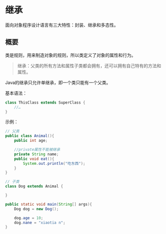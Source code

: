 # 继承

面向对象程序设计语言有三大特性：封装、继承和多态性。

## 概要

类是规则，用来制造对象的规则，所以类定义了对象的属性和行为。

>继承：父类的所有方法和属性子类都会拥有，还可以拥有自己特有的方法和属性。

Java的继承只允许单继承，即一个类只能有一个父类。

基本语法：
```Java
class ThisClass extends SuperClass {
    //…
}
```

示例：

```Java
// 父类
public class Animal(){
    public int age;

    //private属性不能被继承
    private String name;
    public void eat(){
        System.out.println("吃东西");
    }
}

// 子类
class Dog extends Animal {

}

public static void main(String[] args){
    Dog dog = new Dog();

    dog.age = 10;
    dog.nane = "xiaotia n";
}
```
